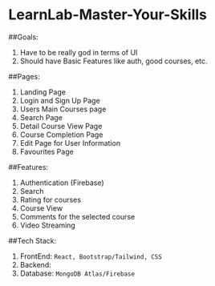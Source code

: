 # LearnLab-Master-Your-Skills

##Goals:
1. Have to be really god in terms of UI
2. Should have Basic Features like auth, good courses, etc.

##Pages:
1. Landing Page 
2. Login and Sign Up Page
3. Users Main Courses page  
4. Search Page 
5. Detail Course View Page
6. Course Completion Page 
7. Edit Page for User Information
8. Favourites Page


##Features:
1. Authentication (Firebase)
2. Search 
3. Rating for courses 
4. Course View 
5. Comments for the selected course 
6. Video Streaming


##Tech Stack:

1. FrontEnd: `React, Bootstrap/Tailwind, CSS`
2. Backend: 
3. Database: `MongoDB Atlas/Firebase`



